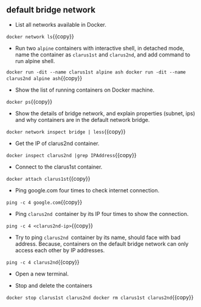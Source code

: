 ## default bridge network

- List all networks available in Docker.

`docker network ls`{{copy}}

- Run two `alpine` containers with interactive shell, in detached mode, name the container as `clarus1st` and `clarus2nd`, and add command to run alpine shell.

`docker run -dit --name clarus1st alpine ash
docker run -dit --name clarus2nd alpine ash`{{copy}}

- Show the list of running containers on Docker machine.

`docker ps`{{copy}}

- Show the details of bridge network, and explain properties (subnet, ips) and why containers are in the default network bridge.

`docker network inspect bridge | less`{{copy}}

- Get the IP of clarus2nd container.

`docker inspect clarus2nd |grep IPAddress`{{copy}}

- Connect to the clarus1st container.

`docker attach clarus1st`{{copy}}

- Ping google.com four times to check internet connection.

`ping -c 4 google.com`{{copy}}

- Ping `clarus2nd `container by its IP four times to show the connection.

`ping -c 4 <clarus2nd-ip>`{{copy}}


- Try to ping `clarus2nd `container by its name, should face with bad address. Because, containers on the default bridge network can only access each other by IP addresses. 

`ping -c 4 clarus2nd`{{copy}}

- Open a new terminal.

- Stop and delete the containers

`
docker stop clarus1st clarus2nd
docker rm clarus1st clarus2nd
`{{copy}}